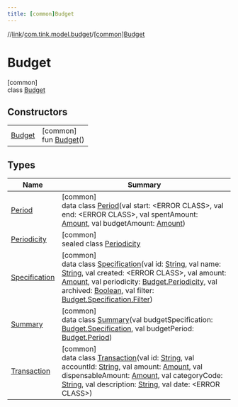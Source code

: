 ```yaml
---
title: [common]Budget
---
```

//[link](../../../index.html)/[com.tink.model.budget](../index.html)/[[common]Budget](index.html)



# Budget



[common]\
class [Budget](index.html)



## Constructors


| | |
|---|---|
| [Budget](-budget.html) | [common]<br>fun [Budget](-budget.html)() |


## Types


| Name | Summary |
|---|---|
| [Period](-period/index.html) | [common]<br>data class [Period](-period/index.html)(val start: &lt;ERROR CLASS&gt;, val end: &lt;ERROR CLASS&gt;, val spentAmount: [Amount](../../com.tink.model.misc/[common]-amount/index.html), val budgetAmount: [Amount](../../com.tink.model.misc/[common]-amount/index.html)) |
| [Periodicity](-periodicity/index.html) | [common]<br>sealed class [Periodicity](-periodicity/index.html) |
| [Specification](-specification/index.html) | [common]<br>data class [Specification](-specification/index.html)(val id: [String](https://kotlinlang.org/api/latest/jvm/stdlib/kotlin/-string/index.html), val name: [String](https://kotlinlang.org/api/latest/jvm/stdlib/kotlin/-string/index.html), val created: &lt;ERROR CLASS&gt;, val amount: [Amount](../../com.tink.model.misc/[common]-amount/index.html), val periodicity: [Budget.Periodicity](-periodicity/index.html), val archived: [Boolean](https://kotlinlang.org/api/latest/jvm/stdlib/kotlin/-boolean/index.html), val filter: [Budget.Specification.Filter](-specification/-filter/index.html)) |
| [Summary](-summary/index.html) | [common]<br>data class [Summary](-summary/index.html)(val budgetSpecification: [Budget.Specification](-specification/index.html), val budgetPeriod: [Budget.Period](-period/index.html)) |
| [Transaction](-transaction/index.html) | [common]<br>data class [Transaction](-transaction/index.html)(val id: [String](https://kotlinlang.org/api/latest/jvm/stdlib/kotlin/-string/index.html), val accountId: [String](https://kotlinlang.org/api/latest/jvm/stdlib/kotlin/-string/index.html), val amount: [Amount](../../com.tink.model.misc/[common]-amount/index.html), val dispensableAmount: [Amount](../../com.tink.model.misc/[common]-amount/index.html), val categoryCode: [String](https://kotlinlang.org/api/latest/jvm/stdlib/kotlin/-string/index.html), val description: [String](https://kotlinlang.org/api/latest/jvm/stdlib/kotlin/-string/index.html), val date: &lt;ERROR CLASS&gt;) |


